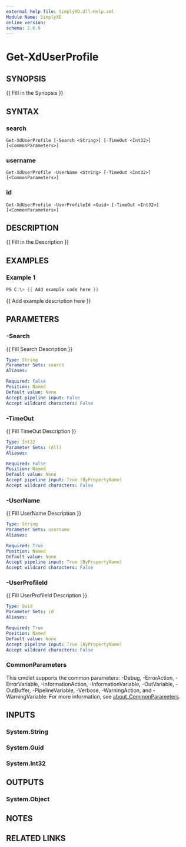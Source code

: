 ```yaml
---
external help file: SimplyXD.dll-Help.xml
Module Name: SimplyXD
online version:
schema: 2.0.0
---
```


# Get-XdUserProfile

## SYNOPSIS
{{ Fill in the Synopsis }}

## SYNTAX

### search
```
Get-XdUserProfile [-Search <String>] [-TimeOut <Int32>] [<CommonParameters>]
```

### username
```
Get-XdUserProfile -UserName <String> [-TimeOut <Int32>] [<CommonParameters>]
```

### id
```
Get-XdUserProfile -UserProfileId <Guid> [-TimeOut <Int32>] [<CommonParameters>]
```

## DESCRIPTION
{{ Fill in the Description }}

## EXAMPLES

### Example 1
```powershell
PS C:\> {{ Add example code here }}
```

{{ Add example description here }}

## PARAMETERS

### -Search
{{ Fill Search Description }}

```yaml
Type: String
Parameter Sets: search
Aliases:

Required: False
Position: Named
Default value: None
Accept pipeline input: False
Accept wildcard characters: False
```

### -TimeOut
{{ Fill TimeOut Description }}

```yaml
Type: Int32
Parameter Sets: (All)
Aliases:

Required: False
Position: Named
Default value: None
Accept pipeline input: True (ByPropertyName)
Accept wildcard characters: False
```

### -UserName
{{ Fill UserName Description }}

```yaml
Type: String
Parameter Sets: username
Aliases:

Required: True
Position: Named
Default value: None
Accept pipeline input: True (ByPropertyName)
Accept wildcard characters: False
```

### -UserProfileId
{{ Fill UserProfileId Description }}

```yaml
Type: Guid
Parameter Sets: id
Aliases:

Required: True
Position: Named
Default value: None
Accept pipeline input: True (ByPropertyName)
Accept wildcard characters: False
```

### CommonParameters
This cmdlet supports the common parameters: -Debug, -ErrorAction, -ErrorVariable, -InformationAction, -InformationVariable, -OutVariable, -OutBuffer, -PipelineVariable, -Verbose, -WarningAction, and -WarningVariable. For more information, see [about_CommonParameters](http://go.microsoft.com/fwlink/?LinkID=113216).

## INPUTS

### System.String

### System.Guid

### System.Int32

## OUTPUTS

### System.Object
## NOTES

## RELATED LINKS
